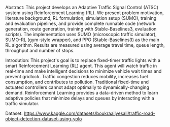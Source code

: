 Abstract:
This project develops an Adaptive Traffic Signal Control (ATSC) system using Reinforcement Learning (RL). We present problem motivation, literature background, RL formulation, simulation setup (SUMO), training and evaluation pipelines, and provide complete runnable code (network generation, route generation, training with Stable-Baselines3, evaluation scripts). 
The implementation uses SUMO (microscopic traffic simulator), SUMO-RL (gym-style wrapper), and PPO (Stable-Baselines3) as the main RL algorithm. Results are measured using average travel time, queue length, throughput and number of stops.


Introdution:
This project's goal is to replace fixed-timer traffic lights with a smart Reinforcement Learning (RL) agent. 
This agent will watch traffic in real-time and make intelligent decisions to minimize vehicle wait times and prevent gridlock.
Traffic congestion reduces mobility, increases fuel consumption, and contributes to pollution. Traditional fixed-time and actuated controllers cannot adapt optimally to dynamically-changing demand. 
Reinforcement Learning provides a data-driven method to learn adaptive policies that minimize delays and queues by interacting with a traffic simulator.


Dataset:
https://www.kaggle.com/datasets/boukraailyesali/traffic-road-object-detection-dataset-using-yolo

